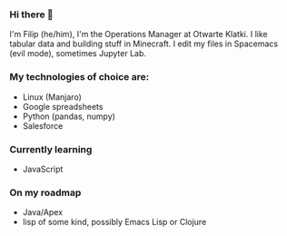 ### Hi there 👋

I'm Filip (he/him), I'm the Operations Manager at Otwarte Klatki. I like tabular data and building stuff in Minecraft. 
I edit my files in Spacemacs (evil mode), sometimes Jupyter Lab.



### My technologies of choice are:

- Linux (Manjaro)
- Google spreadsheets
- Python (pandas, numpy)
- Salesforce

### Currently learning

- JavaScript

### On my roadmap

- Java/Apex
- lisp of some kind, possibly Emacs Lisp or Clojure



<!--
**kuleje/kuleje** is a ✨ _special_ ✨ repository because its `README.md` (this file) appears on your GitHub profile.

<!-- Here are some ideas to get you started:

<!-- - 🔭 I’m currently working on ...
- 🌱 I’m currently learning ...
- 👯 I’m looking to collaborate on ...
- 🤔 I’m looking for help with ...
- 💬 Ask me about ...
- 📫 How to reach me: ...
- 😄 Pronouns: ...
- ⚡ Fun fact: ... 


